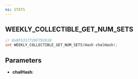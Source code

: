 ```yaml
---
ns: STATS
---
```

## WEEKLY_COLLECTIBLE_GET_NUM_SETS

```c
// 0x8F5317729F791D10
int WEEKLY_COLLECTIBLE_GET_NUM_SETS(Hash chalHash);
```

## Parameters
* **chalHash**:
